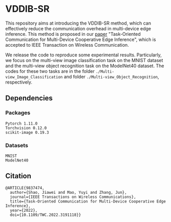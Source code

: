 # VDDIB-SR

This repository aims at introducing the VDDIB-SR method, which can effectively reduce the communication overhead in multi-device edge inference. This method is proposed in our [paper](https://ieeexplore.ieee.org/stamp/stamp.jsp?tp=&arnumber=9837474) "Task-Oriented Communication for Multi-Device Cooperative Edge Inference", which is accepted to IEEE Transaction on Wireless Communication. 

We release the code to reproduce some experimental results. Particularly, we focus on the multi-view image classification task on the MNIST dataset and the multi-view object recognition task on the ModelNet40 dataset. The codes for these two tasks are in the folder `./Multi-view_Image_Classification` and folder `./Multi-view_Object_Recognition`, respectively.





## Dependencies
### Packages
```
Pytorch 1.11.0
Torchvision 0.12.0
scikit-image 0.19.3
```
### Datasets

```
MNIST
ModelNet40
```


## Citation

```
@ARTICLE{9837474,
  author={Shao, Jiawei and Mao, Yuyi and Zhang, Jun},
  journal={IEEE Transactions on Wireless Communications}, 
  title={Task-Oriented Communication for Multi-Device Cooperative Edge Inference}, 
  year={2022},
  doi={10.1109/TWC.2022.3191118}}
```
